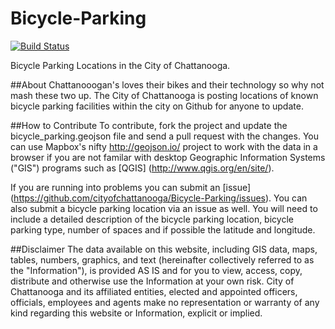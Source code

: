 Bicycle-Parking
===============

[![Build Status](https://travis-ci.org/seabre/bicycleparkingsynctest.png)](https://travis-ci.org/seabre/bicycleparkingsynctest)

Bicycle Parking Locations in the City of Chattanooga. 

##About
Chattanooogan's loves their bikes and their technology so why not mash these two up. The City of Chattanooga is posting locations of known bicycle parking facilities within the city on Github for anyone to update. 

##How to Contribute
To contribute, fork the project and update the bicycle_parking.geojson file and send a pull request with the changes. You can use Mapbox's nifty http://geojson.io/ project to work with the data in a browser if you are not familar with desktop Geographic Information Systems ("GIS") programs such as [QGIS] (http://www.qgis.org/en/site/). 

If you are running into problems you can submit an [issue] (https://github.com/cityofchattanooga/Bicycle-Parking/issues). You can also submit a bicycle parking location via an issue as well. You will need to include a detailed description of the bicycle parking location, bicycle parking type, number of spaces and if possible the latitude and longitude.

##Disclaimer 
The data available on this website, including GIS data, maps, tables, numbers, graphics, and text (hereinafter collectively referred to as the "Information"), is provided AS IS and for you to view, access, copy, distribute and otherwise use the Information at your own risk. City of Chattanooga and its affiliated entities, elected and appointed officers, officials, employees and agents make no representation or warranty of any kind regarding this website or Information, explicit or implied.
